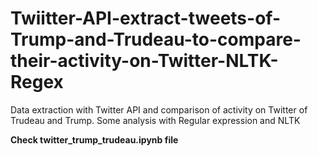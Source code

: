 # Twiitter-API-extract-tweets-of-Trump-and-Trudeau-to-compare-their-activity-on-Twitter-NLTK-Regex

Data extraction with Twitter API and comparison of activity on Twitter of Trudeau and Trump. Some analysis with Regular expression and NLTK

**Check twitter_trump_trudeau.ipynb file**
